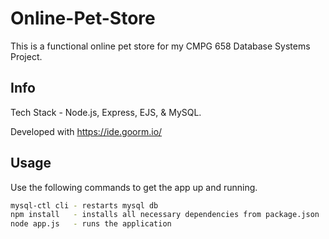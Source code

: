# Online-Pet-Store
This is a functional online pet store for my CMPG 658 Database Systems Project.

## Info

Tech Stack - Node.js, Express, EJS, & MySQL.

Developed with https://ide.goorm.io/

## Usage 

Use the following commands to get the app up and running.

```bash
mysql-ctl cli - restarts mysql db
npm install   - installs all necessary dependencies from package.json
node app.js   - runs the application
```

